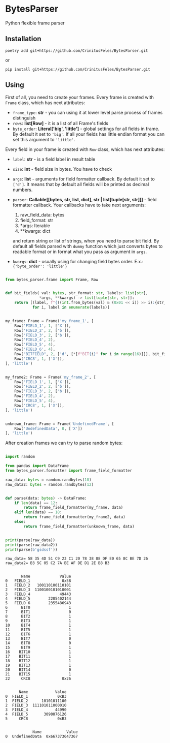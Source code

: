 # BytesParser
Python flexible frame parser

## Installation

```
poetry add git+https://github.com/CrinitusFeles/BytesParser.git
```

or

```
pip install git+https://github.com/CrinitusFeles/BytesParser.git
```

## Using

First of all, you need to create your frames. Every frame is created with `Frame` class, which has next attributes:

* `frame_type`: __str__ - you can using it at lower level parse process of frames distinguish
* `rows`: __list[Row]__ - it is a list of all Frame's fields
* `byte_order`: __Literal['big', 'little']__ - global settings for all fields in frame. By default it set to `'big'`. If all your fields has little endian format you can set this argument to `'little'`.


Every field in your frame is created with `Row` class, which has next attributes:

* `label`: __str__ - is a field label in result table
* `size`: __int__ - field size in bytes. You have to check
* `args`: __list__ - arguments for field formatter callback. By default it set to `['d']`. It means that by default all fields will be printed as decimal numbers.
* `parser`: __Callable[[bytes, str, list, dict], str | list[tuple[str, str]]]__ - field formatter callback. Your callbacks have to take next arguments:
    1) raw_field_data: bytes
    2) field_format: str
    3) *args: Iterable
    4) **kwargs: dict

    and return string or list of strings, when you need to parse bit field.
    By default all fields parsed with `dummy` function which just converts bytes to readable format or in format what you pass as argument in `args`.
* `kwargs`: __dict__ - usually using for changing field bytes order. E.x.: `{'byte_order': 'little'}`


```python

from bytes_parser.frame import Frame, Row


def bit_fields( val: bytes, str_format: str, labels: list[str],
               *args, **kwargs) -> list[tuple[str, str]]:
    return [(label, f"{((int.from_bytes(val) & (0x01 << i)) >> i):{str_format}}")
            for i, label in enumerate(labels)]


my_frame: Frame = Frame('my_frame_1', [
    Row('FIELD_1', 1, ['X']),
    Row('FIELD_2', 2, ['b']),
    Row('FIELD_3', 2, ['b']),
    Row('FIELD_4', 2),
    Row('FIELD_5', 4),
    Row('FIELD_6', 4),
    Row("BITFIELD", 2, ['d', [*[f"BIT{i}" for i in range(16)]]], bit_fields),
    Row('CRC8', 1, ['X']),
], 'little')


my_frame2: Frame = Frame('my_frame_2', [
    Row('FIELD_1', 1, ['X']),
    Row('FIELD_2', 2, ['b']),
    Row('FIELD_3', 2, ['b']),
    Row('FIELD_4', 2),
    Row('FIELD_5', 4),
    Row('CRC8', 1, ['X']),
], 'little')


unknown_frame: Frame = Frame('UndefinedFrame', [
    Row('UndefinedData', 0, ['X'])
], 'little')

```

After creation frames we can try to parse random bytes:

```python

import random

from pandas import DataFrame
from bytes_parser.formatter import frame_field_formatter

raw_data: bytes = random.randbytes(18)
raw_data2: bytes = random.randbytes(12)


def parse(data: bytes) -> DataFrame:
    if len(data) == 12:
        return frame_field_formatter(my_frame, data)
    elif len(data) == 18:
        return frame_field_formatter(my_frame2, data)
    else:
        return frame_field_formatter(unknown_frame, data)


print(parse(raw_data))
print(parse(raw_data2))
print(parse(b'gsdssf'))
```

```
raw_data= 58 35 4D 51 C9 23 C1 20 78 38 88 DF E0 65 8C BE 7D 26
raw_data2= B3 5C 05 C2 7A BE AF DE D1 2E B8 B3


       Name             Value
0   FIELD_1              0x58
1   FIELD_2   100110100110101
2   FIELD_3  1100100101010001
3   FIELD_4             49443
4   FIELD_5        2285402144
5   FIELD_6        2355486943
6      BIT0                 1
7      BIT1                 0
8      BIT2                 1
9      BIT3                 1
10     BIT4                 1
11     BIT5                 1
12     BIT6                 1
13     BIT7                 0
14     BIT8                 0
15     BIT9                 1
16    BIT10                 1
17    BIT11                 1
18    BIT12                 1
19    BIT13                 1
20    BIT14                 0
21    BIT15                 1
22     CRC8              0x26


      Name            Value
0  FIELD_1             0xB3
1  FIELD_2      10101011100
2  FIELD_3  111101011000010
3  FIELD_4            44990
4  FIELD_5       3090076126
5     CRC8             0xB3


            Name           Value
0  UndefinedData  0x667373647367
```
